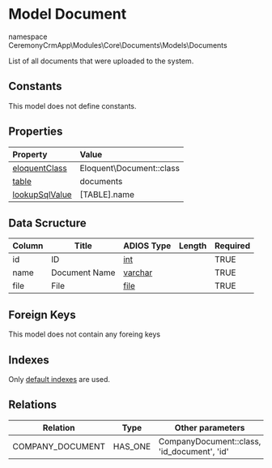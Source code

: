 # Model Document

namespace CeremonyCrmApp\Modules\Core\Documents\Models\Documents

List of all documents that were uploaded to the system.

## Constants

This model does not define constants.

## Properties

| Property                                                                                 | Value                    |
| :--------------------------------------------------------------------------------------- | :----------------------- |
| [eloquentClass](https://docs.wai.blue/adios-framework/models/properties#eloquentClass)   | Eloquent\Document::class |
| [table](https://docs.wai.blue/adios-framework/models/properties#table)                   | documents                |
| [lookupSqlValue](https://docs.wai.blue/adios-framework/models/properties#lookupSqlValue) | [TABLE].name             |

## Data Scructure

| Column | Title         | ADIOS Type                                                                 | Length | Required |
| ------ | ------------- | -------------------------------------------------------------------------- | ------ | -------- |
| id     | ID            | [int](https://docs.wai.blue/adios-framework/models/attributes#int)         |        | TRUE     |
| name   | Document Name | [varchar](https://docs.wai.blue/adios-framework/models/attributes#varchar) |        | TRUE     |
| file   | File          | [file](https://docs.wai.blue/adios-framework/models/attributes#file)       |        | TRUE     |

## Foreign Keys

This model does not contain any foreing keys

## Indexes

Only [default indexes](https://docs.wai.blue/adios-framework/default-indexes) are used.

## Relations

| Relation         | Type    | Other parameters                            |
| ---------------- | ------- | ------------------------------------------- |
| COMPANY_DOCUMENT | HAS_ONE | CompanyDocument::class, 'id_document', 'id' |
